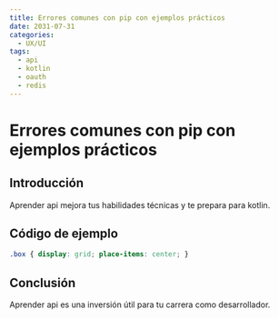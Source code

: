 ```yaml
---
title: Errores comunes con pip con ejemplos prácticos
date: 2031-07-31
categories:
  - UX/UI
tags:
  - api
  - kotlin
  - oauth
  - redis
---
```


# Errores comunes con pip con ejemplos prácticos

## Introducción

Aprender api mejora tus habilidades técnicas y te prepara para kotlin.

## Código de ejemplo

```css
.box { display: grid; place-items: center; }
```

## Conclusión

Aprender api es una inversión útil para tu carrera como desarrollador.